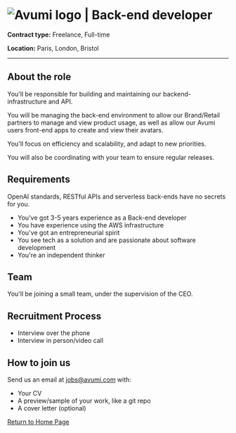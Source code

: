 # ![Avumi logo](https://www.avumi.com/img/avumi-logo.png) | Back-end developer

**Contract type:** Freelance, Full-time

**Location:** Paris, London, Bristol

***

## About the role

You'll be responsible for building and maintaining our backend-infrastructure and API.

You will be managing the back-end environment to allow our Brand/Retail partners to manage and view product usage, as well as allow our Avumi users front-end apps to create and view their avatars.

You'll focus on efficiency and scalability, and adapt to new priorities.

You will also be coordinating with your team to ensure regular releases.

## Requirements

OpenAI standards, RESTful APIs and serverless back-ends have no secrets for you.

* You've got 3-5 years experience as a Back-end developer
* You have experience using the AWS infrastructure
* You've got an entrepreneurial spirit
* You see tech as a solution and are passionate about software development
* You're an independent thinker

## Team

You'll be joining a small team, under the supervision of the CEO.

## Recruitment Process

* Interview over the phone
* Interview in person/video call

## How to join us

Send us an email at jobs@avumi.com with:

* Your CV
* A preview/sample of your work, like a git repo
* A cover letter (optional)


[Return to Home Page](./README.md)
